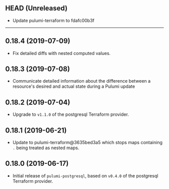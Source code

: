 ## HEAD (Unreleased)
* Update pulumi-terraform to fdafc00b3f

---

## 0.18.4 (2019-07-09)
* Fix detailed diffs with nested computed values.

## 0.18.3 (2019-07-08) 
* Communicate detailed information about the difference between a resource's desired and actual state during a Pulumi update

## 0.18.2 (2019-07-04)
* Upgrade to `v1.1.0` of the postgresql Terraform provider.

## 0.18.1 (2019-06-21)
* Update to pulumi-terraform@3635bed3a5 which stops maps containing `.` being treated as nested maps.

## 0.18.0 (2019-06-17)
* Initial release of `pulumi-postgresql`, based on `v0.4.0` of the postgresql Terraform provider.
